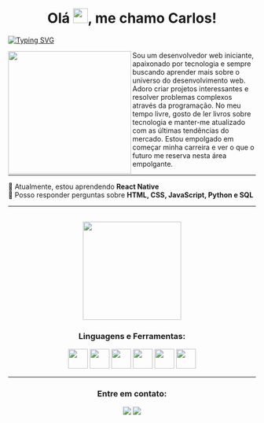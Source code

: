 <!-- Primeiro parágrafo -->
<h1 align="center">Olá  <img src="https://media.giphy.com/media/hvRJCLFzcasrR4ia7z/giphy.gif" width="30px"/>, me chamo Carlos!</h1>

<!-- Texto animado -->
[![Typing SVG](https://readme-typing-svg.demolab.com?font=Fira+Code&pause=10&color=3565F2&center=true&vCenter=true&width=1000&lines=Desenvolvedor+Full+stack+em+aprendizagem;Atualmente+estudando+no+IFPB)](https://git.io/typing-svg)

<!-- Imagem em svg do cara no computador -->
<img align ="left" width="250px" src="https://github.com/SmokeDevL/SmokeDevL/blob/main/hand-coding-animate.svg">

<p>Sou um desenvolvedor web iniciante, apaixonado por tecnologia e sempre buscando aprender mais sobre o universo do desenvolvimento web. Adoro criar projetos interessantes e resolver problemas complexos através da programação. No meu tempo livre, gosto de ler livros sobre tecnologia e manter-me atualizado com as últimas tendências do mercado. Estou empolgado em começar minha carreira e ver o que o futuro me reserva nesta área empolgante.</p>

**********

<div align="left">
🌱 Atualmente, estou aprendendo <strong>React Native</strong><br>
💬 Posso responder perguntas sobre <strong>HTML, CSS, JavaScript, Python e SQL</strong><br>
</div>

**********

<br>

<!-- Exibindo a tabela de commits -->
<div align="center">
  <img height="200em" src="https://github-readme-stats.vercel.app/api?username=SmokeDevL&show_icons=true&theme=github_dark&count_private=true&locale=pt-br&custom_title=Detalhes sobre mim&gradient=true&border_radius=20px&hide=stars,issues,contribs&layout=compact"/>
</div>	

<!-- Exibindo as linguagens e ferramentas -->
<div align="center">
  <h3>Linguagens e Ferramentas:</h3>
  <section display="inline">
    <img height="40" width="40" src="https://cdn.simpleicons.org/css3/3565F2"/>
    <img height="40" width="40" src="https://cdn.simpleicons.org/html5/3565F2"/>
    <img height="40" width="40" src="https://cdn.simpleicons.org/javascript/3565F2"/>
    <img height="40" width="40" src="https://cdn.simpleicons.org/nodedotjs/3565F2"/>
    <img height="40" width="40" src="https://cdn.simpleicons.org/express/3565F2"/>
    <img height="40" width="40" src="https://cdn.simpleicons.org/mongodb/3565F2"/>
  </section>
</div>

*******************

<div align="center">
  <h3>Entre em contato:</h3>
  <p>
    <img src="https://custom-icon-badges.demolab.com/badge/-lopes.carlos@academico.ifpb.edu.br-3565F2?style=for-the-badge&logo=mention&logoColor=white">
    <a href="https://www.linkedin.com/in/dev-carlos-lopes/" target="blank"><img src="https://custom-icon-badges.demolab.com/badge/-LinkedIn-3565F2?style=for-the-badge&logo=linkedin&logoColor=white"></a>
  </p>
</div>

